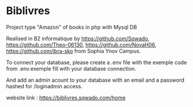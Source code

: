 # Biblivres
Project type "Amazon" of books in php with Mysql DB

Realised in B2 informatique by https://github.com/Sqwado, https://github.com/Theo-06130, https://github.com/NovaH06, https://github.com/ibra-sko from Sophia Ynov Campus.

To connect your database, please create a .env file with the exemple code from .env.exemple fill with your database connection.

And add an admin acount to your database with an email and a password hashed for /loginadmin access.

website link : https://biblivres.sqwado.com/home
